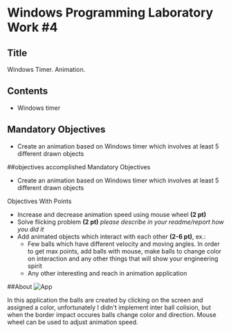 # Windows Programming Laboratory Work #4

## Title
Windows Timer. Animation.

## Contents
* Windows timer

## Mandatory Objectives
* Create an animation based on Windows timer which involves at least 5 different drawn objects

##objectives accomplished
Mandatory Objectives
* Create an animation based on Windows timer which involves at least 5 different drawn objects

Objectives With Points
* Increase and decrease animation speed using mouse wheel **(2 pt)**
* Solve flicking problem **(2 pt)** _please describe in your readme/report how you did it_
* Add animated objects which interact with each other **(2-6 pt)**, ex.:
  * Few balls which have different velocity and moving angles. In order to get max points, add balls with mouse, make balls to change color on interaction and any other things that will show your engineering spirit
  * Any other interesting and reach in animation application


##About
![App](http://i.imgur.com/KXAfxNR.png?1)

In this application the balls are created by clicking on the screen and assigned a color, unfortunately I didn't implement inter ball colision, but when the border impact occures balls change color and direction. Mouse wheel can be used to adjust animation speed.